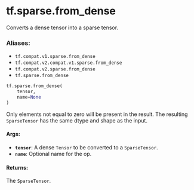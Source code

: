 <div itemscope itemtype="http://developers.google.com/ReferenceObject">
<meta itemprop="name" content="tf.sparse.from_dense" />
<meta itemprop="path" content="Stable" />
</div>

# tf.sparse.from_dense

Converts a dense tensor into a sparse tensor.

### Aliases:

* `tf.compat.v1.sparse.from_dense`
* `tf.compat.v2.compat.v1.sparse.from_dense`
* `tf.compat.v2.sparse.from_dense`
* `tf.sparse.from_dense`

``` python
tf.sparse.from_dense(
    tensor,
    name=None
)
```

<!-- Placeholder for "Used in" -->

Only elements not equal to zero will be present in the result. The resulting
`SparseTensor` has the same dtype and shape as the input.

#### Args:


* <b>`tensor`</b>: A dense `Tensor` to be converted to a `SparseTensor`.
* <b>`name`</b>: Optional name for the op.


#### Returns:

The `SparseTensor`.
